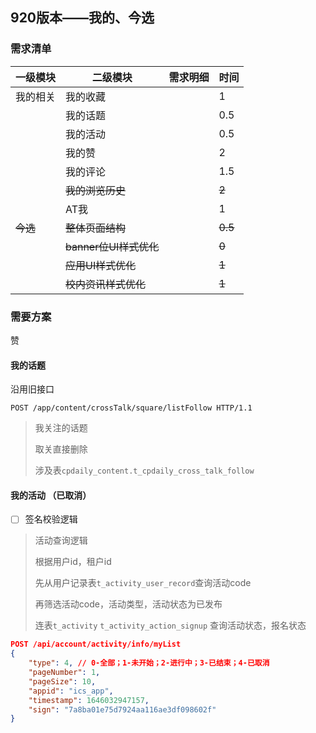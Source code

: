 ## 920版本——我的、今选

### 需求清单

| 一级模块 | 二级模块               | 需求明细 | 时间    |
| -------- | ---------------------- | -------- | ------- |
| 我的相关 | 我的收藏               |          | 1       |
|          | 我的话题               |          | 0.5     |
|          | 我的活动               |          | 0.5     |
|          | 我的赞                 |          | 2       |
|          | 我的评论               |          | 1.5     |
|          | ~~我的浏览历史~~       |          | ~~2~~   |
|          | AT我                   |          | 1       |
| ~~今选~~ | ~~整体页面结构~~       |          | ~~0.5~~ |
|          | ~~banner位UI样式优化~~ |          | ~~0~~   |
|          | ~~应用UI样式优化~~     |          | ~~1~~   |
|          | ~~校内资讯样式优化~~   |          | ~~1~~   |



### 需要方案

赞



#### 我的话题

沿用旧接口

```
POST /app/content/crossTalk/square/listFollow HTTP/1.1
```

> 我关注的话题
>
> 取关直接删除
>
> 涉及表`cpdaily_content.t_cpdaily_cross_talk_follow`



#### 我的活动 （已取消）

- [ ] 签名校验逻辑

> 活动查询逻辑
>
> 根据用户id，租户id
>
> 先从用户记录表`t_activity_user_record`查询活动code
>
> 再筛选活动code，活动类型，活动状态为已发布
>
> 连表`t_activity` `t_activity_action_signup` 查询活动状态，报名状态

```json
POST /api/account/activity/info/myList
{
	"type": 4, // 0-全部；1-未开始；2-进行中；3-已结束；4-已取消
	"pageNumber": 1,
	"pageSize": 10,
	"appid": "ics_app",
	"timestamp": 1646032947157,
	"sign": "7a8ba01e75d7924aa116ae3df098602f"
}
```

